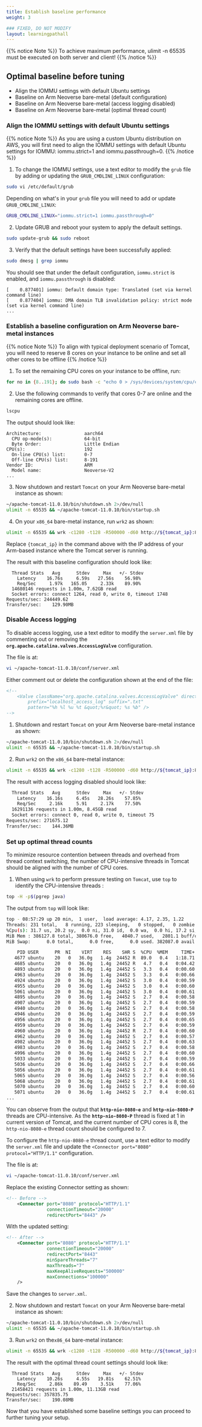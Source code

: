 ```yaml
---
title: Establish baseline performance
weight: 3

### FIXED, DO NOT MODIFY
layout: learningpathall
---
```


{{% notice Note %}}
To achieve maximum performance, ulimit -n 65535 must be executed on both server and client!
{{% /notice %}}

## Optimal baseline before tuning
- Align the IOMMU settings with default Ubuntu settings
- Baseline on Arm Neoverse bare-metal (default configuration)
- Baseline on Arm Neoverse bare-metal (access logging disabled)
- Baseline on Arm Neoverse bare-metal (optimal thread count)

### Align the IOMMU settings with default Ubuntu settings

{{% notice Note %}}
As you are using a custom Ubuntu distribution on AWS, you will first need to align the IOMMU settings with default Ubuntu settings for IOMMU: iommu.strict=1 and iommu.passthrough=0.
{{% /notice %}}

1. To change the IOMMU settings, use a text editor to modify the `grub` file by adding or updating the `GRUB_CMDLINE_LINUX` configuration:

```bash
sudo vi /etc/default/grub
```
Depending on what's in your `grub` file you will need to add or update `GRUB_CMDLINE_LINUX`:
```bash
GRUB_CMDLINE_LINUX="iommu.strict=1 iommu.passthrough=0"
```

2. Update GRUB and reboot your system to apply the default settings.
```bash
sudo update-grub && sudo reboot
```

3. Verify that the default settings have been successfully applied:
```bash
sudo dmesg | grep iommu
```
You should see that under the default configuration, `iommu.strict` is enabled, and `iommu.passthrough` is disabled:
```output
[    0.877401] iommu: Default domain type: Translated (set via kernel command line)
[    0.877404] iommu: DMA domain TLB invalidation policy: strict mode (set via kernel command line)
...
```

### Establish a baseline configuration on Arm Neoverse bare-metal instances

{{% notice Note %}}
To align with typical deployment scenario of Tomcat, you will need to reserve 8 cores on your instance to be online and set all other cores to be offline
{{% /notice %}}

1. To set the remaining CPU cores on your instance to be offline, run:
```bash
for no in {8..191}; do sudo bash -c "echo 0 > /sys/devices/system/cpu/cpu${no}/online"; done
```
2. Use the following commands to verify that cores 0-7 are online and the remaining cores are offline.
```bash
lscpu
```
The output should look like:
```output
Architecture:                aarch64
  CPU op-mode(s):            64-bit
  Byte Order:                Little Endian
CPU(s):                      192
  On-line CPU(s) list:       0-7
  Off-line CPU(s) list:      8-191
Vendor ID:                   ARM
  Model name:                Neoverse-V2
...
```

3. Now shutdown and restart `Tomcat` on your Arm Neoverse bare-metal instance as shown:
```bash
~/apache-tomcat-11.0.10/bin/shutdown.sh 2>/dev/null
ulimit -n 65535 && ~/apache-tomcat-11.0.10/bin/startup.sh
```

4. On your `x86_64` bare-metal instance, run `wrk2` as shown:

```bash
ulimit -n 65535 && wrk -c1280 -t128 -R500000 -d60 http://${tomcat_ip}:8080/examples/servlets/servlet/HelloWorldExample
```
Replace `{tomcat_ip}` in the command above with the IP address of your Arm-based instance where the Tomcat server is running.

The result with this baseline configuration should look like:
```output
  Thread Stats   Avg      Stdev     Max   +/- Stdev
    Latency    16.76s     6.59s   27.56s    56.98%
    Req/Sec     1.97k   165.05     2.33k    89.90%
  14680146 requests in 1.00m, 7.62GB read
  Socket errors: connect 1264, read 0, write 0, timeout 1748
Requests/sec: 244449.62
Transfer/sec:    129.90MB
```

### Disable Access logging
To disable access logging, use a text editor to modify the `server.xml` file by commenting out or removing the **`org.apache.catalina.valves.AccessLogValve`** configuration.

The file is at:
```bash
vi ~/apache-tomcat-11.0.10/conf/server.xml
```

Either comment out or delete the configuration shown at the end of the file:
```xml
<!-- 
    <Valve className="org.apache.catalina.valves.AccessLogValve" directory="logs"
        prefix="localhost_access_log" suffix=".txt"
        pattern="%h %l %u %t &quot;%r&quot; %s %b" />
-->
```

1. Shutdown and restart `Tomcat` on your Arm Neoverse bare-metal instance as shown:
```bash
~/apache-tomcat-11.0.10/bin/shutdown.sh 2>/dev/null
ulimit -n 65535 && ~/apache-tomcat-11.0.10/bin/startup.sh
```

2. Run `wrk2` on the `x86_64` bare-metal instance:
```bash
ulimit -n 65535 && wrk -c1280 -t128 -R500000 -d60 http://${tomcat_ip}:8080/examples/servlets/servlet/HelloWorldExample
```

The result with access logging disabled should look like:
```bash
  Thread Stats   Avg      Stdev     Max   +/- Stdev
    Latency    16.16s     6.45s   28.26s    57.85%
    Req/Sec     2.16k     5.91     2.17k    77.50%
  16291136 requests in 1.00m, 8.45GB read
  Socket errors: connect 0, read 0, write 0, timeout 75
Requests/sec: 271675.12
Transfer/sec:    144.36MB
```

### Set up optimal thread counts
To minimize resource contention between threads and overhead from thread context switching, the number of CPU-intensive threads in Tomcat should be aligned with the number of CPU cores.

1. When using `wrk` to perform pressure testing on `Tomcat`, use `top` to identify the CPU-intensive threads :
```bash
top -H -p$(pgrep java)
```

The output from `top` will look like:
```bash
top - 08:57:29 up 20 min,  1 user,  load average: 4.17, 2.35, 1.22
Threads: 231 total,   8 running, 223 sleeping,   0 stopped,   0 zombie
%Cpu(s): 31.7 us, 20.2 sy,  0.0 ni, 31.0 id,  0.0 wa,  0.0 hi, 17.2 si,  0.0 st
MiB Mem : 386127.8 total, 380676.0 free,   4040.7 used,   2801.1 buff/cache
MiB Swap:      0.0 total,      0.0 free,      0.0 used. 382087.0 avail Mem

    PID USER      PR  NI    VIRT    RES    SHR S  %CPU  %MEM     TIME+ COMMAND
   4677 ubuntu    20   0   36.0g   1.4g  24452 R  89.0   0.4   1:18.71 http-nio-8080-P
   4685 ubuntu    20   0   36.0g   1.4g  24452 R   4.7   0.4   0:04.42 http-nio-8080-A
   4893 ubuntu    20   0   36.0g   1.4g  24452 S   3.3   0.4   0:00.60 http-nio-8080-e
   4963 ubuntu    20   0   36.0g   1.4g  24452 S   3.3   0.4   0:00.66 http-nio-8080-e
   4924 ubuntu    20   0   36.0g   1.4g  24452 S   3.0   0.4   0:00.59 http-nio-8080-e
   4955 ubuntu    20   0   36.0g   1.4g  24452 S   3.0   0.4   0:00.60 http-nio-8080-e
   5061 ubuntu    20   0   36.0g   1.4g  24452 S   3.0   0.4   0:00.61 http-nio-8080-e
   4895 ubuntu    20   0   36.0g   1.4g  24452 S   2.7   0.4   0:00.58 http-nio-8080-e
   4907 ubuntu    20   0   36.0g   1.4g  24452 S   2.7   0.4   0:00.59 http-nio-8080-e
   4940 ubuntu    20   0   36.0g   1.4g  24452 S   2.7   0.4   0:00.58 http-nio-8080-e
   4946 ubuntu    20   0   36.0g   1.4g  24452 S   2.7   0.4   0:00.59 http-nio-8080-e
   4956 ubuntu    20   0   36.0g   1.4g  24452 S   2.7   0.4   0:00.65 http-nio-8080-e
   4959 ubuntu    20   0   36.0g   1.4g  24452 S   2.7   0.4   0:00.59 http-nio-8080-e
   4960 ubuntu    20   0   36.0g   1.4g  24452 R   2.7   0.4   0:00.60 http-nio-8080-e
   4962 ubuntu    20   0   36.0g   1.4g  24452 S   2.7   0.4   0:00.57 http-nio-8080-e
   4982 ubuntu    20   0   36.0g   1.4g  24452 S   2.7   0.4   0:00.63 http-nio-8080-e
   4983 ubuntu    20   0   36.0g   1.4g  24452 S   2.7   0.4   0:00.58 http-nio-8080-e
   4996 ubuntu    20   0   36.0g   1.4g  24452 S   2.7   0.4   0:00.60 http-nio-8080-e
   5033 ubuntu    20   0   36.0g   1.4g  24452 S   2.7   0.4   0:00.59 http-nio-8080-e
   5036 ubuntu    20   0   36.0g   1.4g  24452 S   2.7   0.4   0:00.66 http-nio-8080-e
   5056 ubuntu    20   0   36.0g   1.4g  24452 S   2.7   0.4   0:00.61 http-nio-8080-e
   5065 ubuntu    20   0   36.0g   1.4g  24452 S   2.7   0.4   0:00.56 http-nio-8080-e
   5068 ubuntu    20   0   36.0g   1.4g  24452 S   2.7   0.4   0:00.61 http-nio-8080-e
   5070 ubuntu    20   0   36.0g   1.4g  24452 S   2.7   0.4   0:00.60 http-nio-8080-e
   5071 ubuntu    20   0   36.0g   1.4g  24452 S   2.7   0.4   0:00.61 http-nio-8080-e
...
```

You can observe from the output that **`http-nio-8080-e`** and **`http-nio-8080-P`** threads are CPU-intensive.
As the __`http-nio-8080-P`__ thread is fixed at 1 in current version of Tomcat, and the current number of CPU cores is 8, the `http-nio-8080-e` thread count should be configured to 7.

To configure the `http-nio-8080-e` thread count, use a text editor to modify the `server.xml` file and update the `<Connector port="8080" protocol="HTTP/1.1"` configuration.

The file is at:
```bash
vi ~/apache-tomcat-11.0.10/conf/server.xml
```

Replace the existing Connector setting as shown:
```xml
<!-- Before -->
    <Connector port="8080" protocol="HTTP/1.1"
               connectionTimeout="20000"
               redirectPort="8443" />
```

With the updated setting:

```xml
<!-- After -->
    <Connector port="8080" protocol="HTTP/1.1"
               connectionTimeout="20000"
               redirectPort="8443"
               minSpareThreads="7"
               maxThreads="7"
               maxKeepAliveRequests="500000"
               maxConnections="100000"
    />
```

Save the changes to `server.xml`.

2. Now shutdown and restart `Tomcat` on your Arm Neoverse bare-metal instance as shown:
```bash
~/apache-tomcat-11.0.10/bin/shutdown.sh 2>/dev/null
ulimit -n 65535 && ~/apache-tomcat-11.0.10/bin/startup.sh
```

3. Run `wrk2` on the`x86_64` bare-metal instance:
```bash
ulimit -n 65535 && wrk -c1280 -t128 -R500000 -d60 http://${tomcat_ip}:8080/examples/servlets/servlet/HelloWorldExample
```

The result with the optimal thread count settings should look like:
```output
  Thread Stats   Avg      Stdev     Max   +/- Stdev
    Latency    10.26s     4.55s   19.81s    62.51%
    Req/Sec     2.86k    89.49     3.51k    77.06%
  21458421 requests in 1.00m, 11.13GB read
Requests/sec: 357835.75
Transfer/sec:    190.08MB
```

Now that you have established some baseline settings you can proceed to further tuning your setup.
